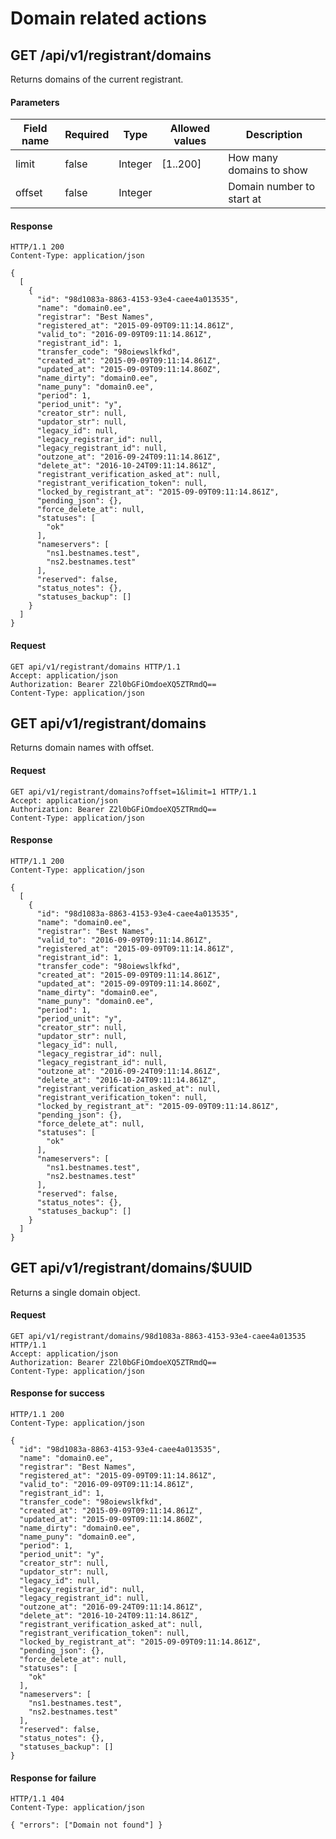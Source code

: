 # Domain related actions

## GET /api/v1/registrant/domains

Returns domains of the current registrant.


#### Parameters

| Field name | Required | Type    | Allowed values    | Description                |
| ---------- | -------- | ----    | --------------    | -----------                |
| limit      | false    | Integer | [1..200]          | How many domains to show   |
| offset     | false    | Integer |                   | Domain number to start at  |

#### Response
```
HTTP/1.1 200
Content-Type: application/json

{
  [
    {
      "id": "98d1083a-8863-4153-93e4-caee4a013535",
      "name": "domain0.ee",
      "registrar": "Best Names",
      "registered_at": "2015-09-09T09:11:14.861Z",
      "valid_to": "2016-09-09T09:11:14.861Z",
      "registrant_id": 1,
      "transfer_code": "98oiewslkfkd",
      "created_at": "2015-09-09T09:11:14.861Z",
      "updated_at": "2015-09-09T09:11:14.860Z",
      "name_dirty": "domain0.ee",
      "name_puny": "domain0.ee",
      "period": 1,
      "period_unit": "y",
      "creator_str": null,
      "updator_str": null,
      "legacy_id": null,
      "legacy_registrar_id": null,
      "legacy_registrant_id": null,
      "outzone_at": "2016-09-24T09:11:14.861Z",
      "delete_at": "2016-10-24T09:11:14.861Z",
      "registrant_verification_asked_at": null,
      "registrant_verification_token": null,
      "locked_by_registrant_at": "2015-09-09T09:11:14.861Z",
      "pending_json": {},
      "force_delete_at": null,
      "statuses": [
        "ok"
      ],
      "nameservers": [
        "ns1.bestnames.test",
        "ns2.bestnames.test"
      ],
      "reserved": false,
      "status_notes": {},
      "statuses_backup": []
    }
  ]
}
```

#### Request
```
GET api/v1/registrant/domains HTTP/1.1
Accept: application/json
Authorization: Bearer Z2l0bGFiOmdoeXQ5ZTRmdQ==
Content-Type: application/json
```

## GET api/v1/registrant/domains

Returns domain names with offset.


#### Request
```
GET api/v1/registrant/domains?offset=1&limit=1 HTTP/1.1
Accept: application/json
Authorization: Bearer Z2l0bGFiOmdoeXQ5ZTRmdQ==
Content-Type: application/json
```

#### Response
```
HTTP/1.1 200
Content-Type: application/json

{
  [
    {
      "id": "98d1083a-8863-4153-93e4-caee4a013535",
      "name": "domain0.ee",
      "registrar": "Best Names",
      "valid_to": "2016-09-09T09:11:14.861Z",
      "registered_at": "2015-09-09T09:11:14.861Z",
      "registrant_id": 1,
      "transfer_code": "98oiewslkfkd",
      "created_at": "2015-09-09T09:11:14.861Z",
      "updated_at": "2015-09-09T09:11:14.860Z",
      "name_dirty": "domain0.ee",
      "name_puny": "domain0.ee",
      "period": 1,
      "period_unit": "y",
      "creator_str": null,
      "updator_str": null,
      "legacy_id": null,
      "legacy_registrar_id": null,
      "legacy_registrant_id": null,
      "outzone_at": "2016-09-24T09:11:14.861Z",
      "delete_at": "2016-10-24T09:11:14.861Z",
      "registrant_verification_asked_at": null,
      "registrant_verification_token": null,
      "locked_by_registrant_at": "2015-09-09T09:11:14.861Z",
      "pending_json": {},
      "force_delete_at": null,
      "statuses": [
        "ok"
      ],
      "nameservers": [
        "ns1.bestnames.test",
        "ns2.bestnames.test"
      ],
      "reserved": false,
      "status_notes": {},
      "statuses_backup": []
    }
  ]
}
```

## GET api/v1/registrant/domains/$UUID

Returns a single domain object.


#### Request
```
GET api/v1/registrant/domains/98d1083a-8863-4153-93e4-caee4a013535 HTTP/1.1
Accept: application/json
Authorization: Bearer Z2l0bGFiOmdoeXQ5ZTRmdQ==
Content-Type: application/json
```

#### Response for success

```
HTTP/1.1 200
Content-Type: application/json

{
  "id": "98d1083a-8863-4153-93e4-caee4a013535",
  "name": "domain0.ee",
  "registrar": "Best Names",
  "registered_at": "2015-09-09T09:11:14.861Z",
  "valid_to": "2016-09-09T09:11:14.861Z",
  "registrant_id": 1,
  "transfer_code": "98oiewslkfkd",
  "created_at": "2015-09-09T09:11:14.861Z",
  "updated_at": "2015-09-09T09:11:14.860Z",
  "name_dirty": "domain0.ee",
  "name_puny": "domain0.ee",
  "period": 1,
  "period_unit": "y",
  "creator_str": null,
  "updator_str": null,
  "legacy_id": null,
  "legacy_registrar_id": null,
  "legacy_registrant_id": null,
  "outzone_at": "2016-09-24T09:11:14.861Z",
  "delete_at": "2016-10-24T09:11:14.861Z",
  "registrant_verification_asked_at": null,
  "registrant_verification_token": null,
  "locked_by_registrant_at": "2015-09-09T09:11:14.861Z",
  "pending_json": {},
  "force_delete_at": null,
  "statuses": [
    "ok"
  ],
  "nameservers": [
    "ns1.bestnames.test",
    "ns2.bestnames.test"
  ],
  "reserved": false,
  "status_notes": {},
  "statuses_backup": []
}
```

#### Response for failure

```
HTTP/1.1 404
Content-Type: application/json

{ "errors": ["Domain not found"] }
```
